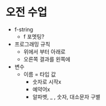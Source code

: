 # 오전 수업

- f-string 
  - f 포멧팅?
- 프로그래밍 규칙
  - 위에서 부터 아래로
  - 오른쪽 결과를 왼쪽에
- 변수
  - 이름 = 타입 값
    - 숫자로 시작x
    - 예약어x
    - 알파벳, _ , 숫자, 대소문자 구별